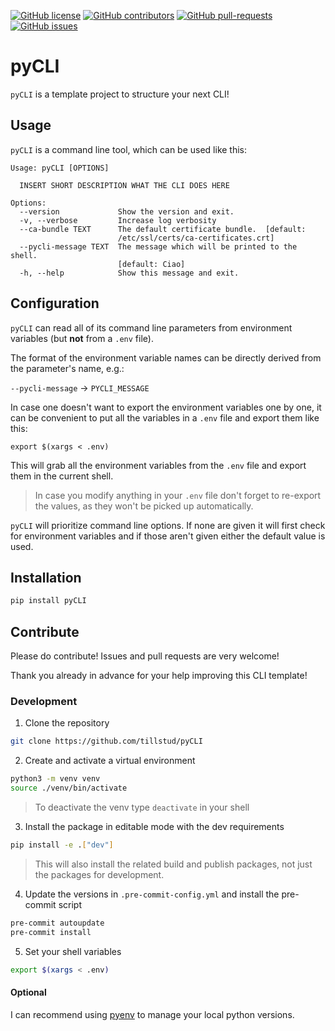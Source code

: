 [![GitHub license](https://img.shields.io/github/license/tillstud/pyCLI)](https://github.com/tillstud/pyCLI/blob/master/LICENSE)
[![GitHub contributors](https://img.shields.io/github/contributors/tillstud/pyCLI)](https://github.com/tillstud/pyCLI/graphs/contributors)
[![GitHub pull-requests](https://img.shields.io/github/issues-pr/tillstud/pyCLI)](https://github.com/tillstud/pyCLI/pulls)
[![GitHub issues](https://img.shields.io/github/issues/tillstud/pyCLI)](https://github.com/tillstud/pyCLI/issues)

# pyCLI

`pyCLI` is a template project to structure your next CLI!

## Usage

`pyCLI` is a command line tool, which can be used like this:

```plaintext
Usage: pyCLI [OPTIONS]

  INSERT SHORT DESCRIPTION WHAT THE CLI DOES HERE

Options:
  --version             Show the version and exit.
  -v, --verbose         Increase log verbosity
  --ca-bundle TEXT      The default certificate bundle.  [default:
                        /etc/ssl/certs/ca-certificates.crt]
  --pycli-message TEXT  The message which will be printed to the shell.
                        [default: Ciao]
  -h, --help            Show this message and exit.
```

## Configuration

`pyCLI` can read all of its command line parameters from environment variables (but **not** from a `.env` file).

The format of the environment variable names can be directly derived from the parameter's name, e.g.:

`--pycli-message` -> `PYCLI_MESSAGE`

In case one doesn't want to export the environment variables one by one, it can be convenient to put all the variables in a `.env` file and export them like this:

`export $(xargs < .env)`

This will grab all the environment variables from the `.env` file and export them in the current shell.
> In case you modify anything in your `.env` file don't forget to re-export the values, as they won't be picked up automatically.

`pyCLI` will prioritize command line options. If none are given it will first check for environment variables and if those aren't given either the default value is used.

## Installation

```bash
pip install pyCLI
```

## Contribute

Please do contribute! Issues and pull requests are very welcome!

Thank you already in advance for your help improving this CLI template!

### Development

1. Clone the repository

```bash
git clone https://github.com/tillstud/pyCLI
```

2. Create and activate a virtual environment

```bash
python3 -m venv venv
source ./venv/bin/activate
```

> To deactivate the venv type `deactivate` in your shell

3. Install the package in editable mode with the dev requirements

```bash
pip install -e .["dev"]
```

> This will also install the related build and publish packages, not just the packages for development.

4. Update the versions in `.pre-commit-config.yml` and install the pre-commit script

```bash
pre-commit autoupdate
pre-commit install
```

5. Set your shell variables

```bash
export $(xargs < .env)
```

#### Optional

I can recommend using [pyenv](https://github.com/pyenv/pyenv) to manage your local python versions.
